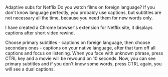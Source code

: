 Adaptive subs for Netflix
Do you watch films on foreign language?
If you don't know language perfectly, you probably use captions, but subtitles are not necessary all the time, because you need them for new words only. 

I have created a Chrome browser's extension for Netflix site, it displays captions after short video rewind. 

Choose primary subtitles - captions on foreign language, then choose secondary ones - captions on your native language, after that turn off all captions and focus on listening.
When you face with unknown phrase, press CTRL key and a movie will be rewound on 10 seconds.
Now, you can see primary subtitles and if you don't know some words, press CTRL again, you will see a dual captions.
